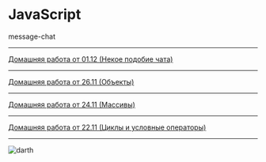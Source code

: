 ﻿# JavaScript

message-chat
<hr>
<a href="//github.com/itmo-it-group-305/andrey.elagin-JS/tree/master/homework/01.12 Chat">Домашняя работа от 01.12 (Некое подобие чата)</a><br>
<hr>
<a href="//github.com/itmo-it-group-305/andrey.elagin-JS/tree/master/homework/26.11 Objects">Домашняя работа от 26.11 (Объекты)</a><br>
<hr>
<a href="//github.com/itmo-it-group-305/andrey.elagin-JS/tree/master/homework/24.11 Arrays">Домашняя работа от 24.11 (Массивы)</a><br>
<hr>
<a href="//github.com/itmo-it-group-305/andrey.elagin-JS/tree/master/homework/22.11 Cycles and conditional expressions">Домашняя работа от 22.11 (Циклы и условные операторы)</a><br>
<hr>
<img src="https://leto49e.storage.yandex.net/rdisk/ce7c3c8d5d6676a0a0dcbbd0766b38c8d72d3d52367fbf97094ec503a554707b/inf/Or80_SQyKvnJOpEFtI_JBQmmCrE2soHbXetcaph-rf92NAArIBJsL3s4D8Nzos0O2Riq7guymIWtWK-kcYZYGQ==?uid=0&filename=800x600.jpg&disposition=inline&hash=&limit=0&content_type=image%2Fjpeg&tknv=v2&rtoken=549f807ed28eb56bb717f179e0a15265&force_default=no&ycrid=na-09ce4aa2333bf26b2b61cfcf640b09cc-downloader3d" alt="darth">

